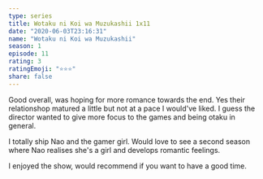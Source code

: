 ```yaml
--- 
type: series 
title: Wotaku ni Koi wa Muzukashii 1x11 
date: "2020-06-03T23:16:31" 
name: "Wotaku ni Koi wa Muzukashii" 
season: 1 
episode: 11 
rating: 3 
ratingEmoji: "⭐️⭐️⭐️" 
share: false 
---
```


Good overall, was hoping for more romance towards the end. Yes their relationshop matured a little but not at a pace I would've liked. I guess the director wanted to give more focus to the games and being otaku in general.

I totally ship Nao and the gamer girl. Would love to see a second season where Nao realises she's a girl and develops romantic feelings.

I enjoyed the show, would recommend if you want to have a good time.
